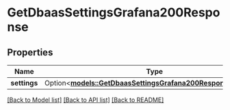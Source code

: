 # GetDbaasSettingsGrafana200Response

## Properties

Name | Type | Description | Notes
------------ | ------------- | ------------- | -------------
**settings** | Option<[**models::GetDbaasSettingsGrafana200ResponseSettings**](get_dbaas_settings_grafana_200_response_settings.md)> |  | [optional]

[[Back to Model list]](../README.md#documentation-for-models) [[Back to API list]](../README.md#documentation-for-api-endpoints) [[Back to README]](../README.md)



